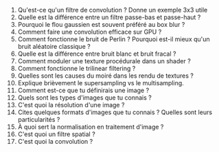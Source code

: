 1. Qu'est-ce qu'un filtre de convolution ? Donne un exemple 3x3 utile
2. Quelle est la différence entre un filtre passe-bas et passe-haut ?
3. Pourquoi le flou gaussien est souvent préféré au box blur ?
4. Comment faire une convolution efficace sur GPU ?
5. Comment fonctionne le bruit de Perlin ? Pourquoi est-il mieux qu'un bruit aléatoire classique ?
6. Quelle est la différence entre bruit blanc et bruit fracal ?
7. Comment moduler une texture procédurale dans un shader ?
8. Comment fonctionne le trilinear filtering ?
9. Quelles sont les causes du moiré dans les rendu de textures ?
10. Explique brièvement le supersampling vs le multisampling.
11. Comment est-ce que tu définirais une image ?
12. Quels sont les types d'images que tu connais ?
13. C'est quoi la résolution d'une image ?
14. Cites quelques formats d'images que tu connais ? Quelles sont leurs particularités ?
15. À quoi sert la normalisation en traitement d'image ?
16. C'est quoi un filtre spatial ?
17. C'est quoi la convolution ?
